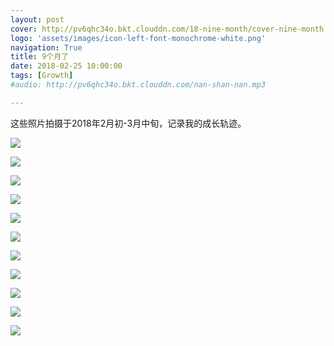 ```yaml
---
layout: post
cover: http://pv6qhc34o.bkt.clouddn.com/18-nine-month/cover-nine-month.jpg
logo: 'assets/images/icon-left-font-monochrome-white.png'
navigation: True
title: 9个月了
date: 2018-02-25 10:00:00
tags: [Growth]
#audio: http://pv6qhc34o.bkt.clouddn.com/nan-shan-nan.mp3

---
```


这些照片拍摄于2018年2月初-3月中旬，记录我的成长轨迹。

![](http://pv6qhc34o.bkt.clouddn.com/18-nine-month/IMG_9172.jpg)

![](http://pv6qhc34o.bkt.clouddn.com/18-nine-month/IMG_9157.jpg)

![](http://pv6qhc34o.bkt.clouddn.com/18-nine-month/IMG_9227.jpg)

![](http://pv6qhc34o.bkt.clouddn.com/18-nine-month/IMG_9251.jpg)

![](http://pv6qhc34o.bkt.clouddn.com/18-nine-month/IMG_9559.jpg)

![](http://pv6qhc34o.bkt.clouddn.com/18-nine-month/IMG_9542.jpg)

![](http://pv6qhc34o.bkt.clouddn.com/18-nine-month/IMG_9488.jpg)

![](http://pv6qhc34o.bkt.clouddn.com/18-nine-month/IMG_9039.jpg)

![](http://pv6qhc34o.bkt.clouddn.com/18-nine-month/IMG_9032.jpg)

![](http://pv6qhc34o.bkt.clouddn.com/18-nine-month/IMG_1239.jpg)

![](http://pv6qhc34o.bkt.clouddn.com/18-nine-month/IMG_9132.jpg)